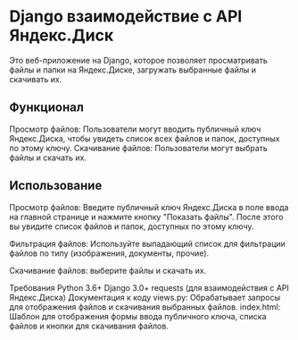 # Django взаимодействие с API Яндекс.Диск 
Это веб-приложение на Django, которое позволяет просматривать файлы и папки на Яндекс.Диске, загружать выбранные файлы и скачивать их.

## Функционал
Просмотр файлов: Пользователи могут вводить публичный ключ Яндекс.Диска, чтобы увидеть список всех файлов и папок, доступных по этому ключу.
Скачивание файлов: Пользователи могут выбрать файлы и скачать их.

## Использование
Просмотр файлов: Введите публичный ключ Яндекс.Диска в поле ввода на главной странице и нажмите кнопку "Показать файлы". После этого вы увидите список файлов и папок, доступных по этому ключу.

Фильтрация файлов: Используйте выпадающий список для фильтрации файлов по типу (изображения, документы, прочие).

Скачивание файлов: выберите файлы и скачать их.

Требования
Python 3.6+
Django 3.0+
requests (для взаимодействия с API Яндекс.Диска)
Документация к коду
views.py: Обрабатывает запросы для отображения файлов и скачивания выбранных файлов.
index.html: Шаблон для отображения формы ввода публичного ключа, списка файлов и кнопки для скачивания файлов.
